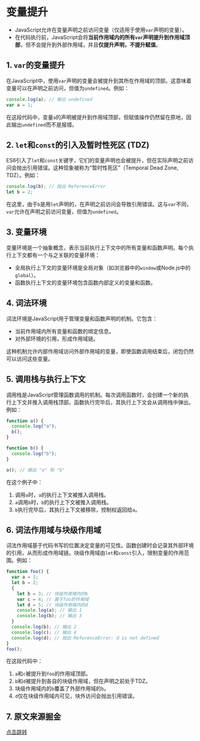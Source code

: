 # 变量提升


- JavaScript允许在变量声明之前访问变量（仅适用于使用`var`声明的变量）。
- 在代码执行前，JavaScript会将**当前作用域内的所有`var`声明提升到作用域顶部**，但不会提升到外部作用域，并且**仅提升声明，不提升赋值**。

## 1. `var`的变量提升
在JavaScript中，使用`var`声明的变量会被提升到其所在作用域的顶部。这意味着变量可以在声明之前访问，但值为`undefined`。例如：

```javascript
console.log(a); // 输出 undefined
var a = 1;
```

在这段代码中，变量`a`的声明被提升到作用域顶部，但赋值操作仍然留在原地，因此输出`undefined`而不是报错。

## 2. `let`和`const`的引入及暂时性死区 (TDZ)
ES6引入了`let`和`const`关键字，它们的变量声明也会被提升，但在实际声明之前访问会抛出引用错误。这种现象被称为“暂时性死区”（Temporal Dead Zone, TDZ）。例如：

```javascript
console.log(b); // 抛出 ReferenceError
let b = 2;
```

在这里，由于`b`是用`let`声明的，在声明之前访问会导致引用错误。这与`var`不同，`var`允许在声明之前访问变量，但值为`undefined`。

## 3. 变量环境
变量环境是一个抽象概念，表示当前执行上下文中的所有变量和函数声明。每个执行上下文都有一个与之关联的变量环境：
- 全局执行上下文的变量环境是全局对象（如浏览器中的`window`或Node.js中的`global`）。
- 函数执行上下文的变量环境包含函数内部定义的变量和函数。

## 4. 词法环境
词法环境是JavaScript用于管理变量和函数声明的机制。它包含：
- 当前作用域内所有变量和函数的绑定信息。
- 对外部环境的引用，形成作用域链。

这种机制允许内部作用域访问外部作用域的变量，即使函数调用结束后，闭包仍然可以访问这些变量。

## 5. 调用栈与执行上下文
调用栈是JavaScript管理函数调用的机制。每次调用函数时，会创建一个新的执行上下文并推入调用栈顶部。函数执行完毕后，其执行上下文会从调用栈中弹出。例如：

```javascript
function a() {
  console.log("a");
  b();
}

function b() {
  console.log("b");
}

a(); // 输出 "a" 和 "b"
```

在这个例子中：
1. 调用`a`时，`a`的执行上下文被推入调用栈。
2. `a`调用`b`时，`b`的执行上下文被推入调用栈。
3. `b`执行完毕后，其执行上下文被移除，控制权返回给`a`。

## 6. 词法作用域与块级作用域
词法作用域基于代码书写的位置决定变量的可见性。函数创建时会记录其外部环境的引用，从而形成作用域链。块级作用域由`let`和`const`引入，限制变量的作用范围。例如：

```javascript
function foo() {
  var a = 1;
  let b = 2;
  {
    let b = 3; // 块级作用域内的b
    var c = 4; // 属于foo的作用域
    let d = 5; // 块级作用域内的d
    console.log(a); // 输出 1
    console.log(b); // 输出 3
  }
  console.log(b); // 输出 2
  console.log(c); // 输出 4
  console.log(d); // 抛出 ReferenceError: d is not defined
}
foo();
```

在这段代码中：
1. `a`和`c`被提升到`foo`的作用域顶部。
2. `b`和`d`被提升到各自的块级作用域，但在声明之前处于TDZ。
3. 块级作用域内的`b`覆盖了外部作用域的`b`。
4. `d`仅在块级作用域内可见，块外访问会抛出引用错误。

## 7. 原文来源掘金
[点击跳转](https://juejin.cn/post/7442226311169523746?searchId=2025041922411232CB93C6911CB881EF2C)
<GiscusComment />